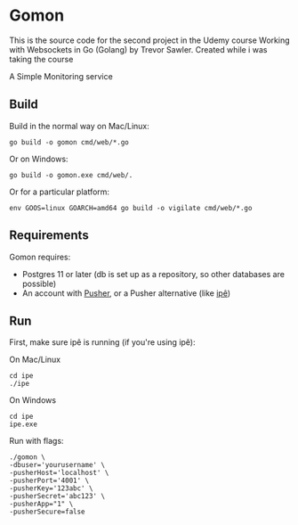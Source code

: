 # Gomon

This is the source code for the second project in the Udemy course Working with Websockets in Go (Golang) by Trevor Sawler. Created while i was taking the course


A Simple Monitoring service

## Build

Build in the normal way on Mac/Linux:

~~~
go build -o gomon cmd/web/*.go
~~~

Or on Windows:

~~~
go build -o gomon.exe cmd/web/.
~~~

Or for a particular platform:

~~~
env GOOS=linux GOARCH=amd64 go build -o vigilate cmd/web/*.go
~~~

## Requirements

Gomon requires:
- Postgres 11 or later (db is set up as a repository, so other databases are possible)
- An account with [Pusher](https://pusher.com/), or a Pusher alternative 
(like [ipê](https://github.com/dimiro1/ipe))

## Run

First, make sure ipê is running (if you're using ipê):

On Mac/Linux
~~~
cd ipe
./ipe 
~~~

On Windows
~~~
cd ipe
ipe.exe
~~~

Run with flags:

~~~
./gomon \
-dbuser='yourusername' \
-pusherHost='localhost' \
-pusherPort='4001' \
-pusherKey='123abc' \
-pusherSecret='abc123' \
-pusherApp="1" \
-pusherSecure=false
~~~~

